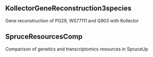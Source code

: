 ## KollectorGeneReconstruction3species  

Gene reconstruction of PG29, WS77111 and Q903 with Kollector        

## SpruceResourcesComp

Comparison of genetics and transcriptomics resources in SpruceUp     
